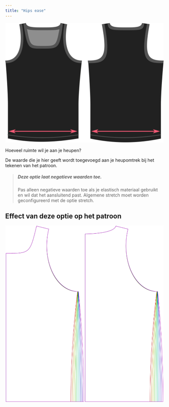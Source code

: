 ```yaml
---
title: "Hips ease"
---
```


![De optie voor overwijdte aan de heupen bij Aaron](./hipsease.svg)

Hoeveel ruimte wil je aan je heupen?

De waarde die je hier geeft wordt toegevoegd aan je heupomtrek bij het tekenen van het patroon.

> ##### Deze optie laat negatieve waarden toe.
> 
> Pas alleen negatieve waarden toe als je elastisch materiaal gebruikt en wil dat het aansluitend past. Algemene stretch moet worden geconfigureerd met de optie stretch.

## Effect van deze optie op het patroon

![Deze afbeelding toont het effect van deze optie door meerdere varianten die een andere waarde hebben voor deze optie te vervangen](aaron_hipsease_sample.svg "Effect van deze optie op het patroon")
